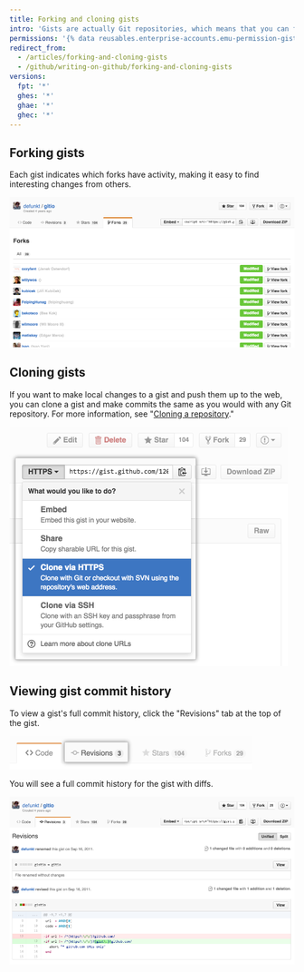 ```yaml
---
title: Forking and cloning gists
intro: 'Gists are actually Git repositories, which means that you can fork or clone any gist, even if you aren''t the original author. You can also view a gist''s full commit history, including diffs.'
permissions: '{% data reusables.enterprise-accounts.emu-permission-gist %}'
redirect_from:
  - /articles/forking-and-cloning-gists
  - /github/writing-on-github/forking-and-cloning-gists
versions:
  fpt: '*'
  ghes: '*'
  ghae: '*'
  ghec: '*'
---
```

## Forking gists

Each gist indicates which forks have activity, making it easy to find interesting changes from others.

![Gist forks](/assets/images/help/gist/gist_forks.png)

## Cloning gists

If you want to make local changes to a gist and push them up to the web, you can clone a gist and make commits the same as you would with any Git repository. For more information, see "[Cloning a repository](/articles/cloning-a-repository)."

![Gist clone button](/assets/images/help/gist/gist_clone_btn.png)

## Viewing gist commit history

To view a gist's full commit history, click the "Revisions" tab at the top of the gist.

![Gist revisions tab](/assets/images/help/gist/gist_revisions_tab.png)

You will see a full commit history for the gist with diffs.

![Gist revisions page](/assets/images/help/gist/gist_history.png)
